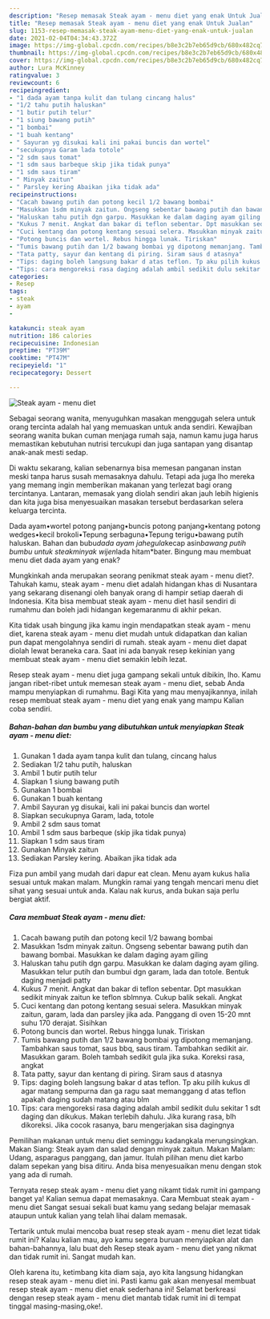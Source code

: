```yaml
---
description: "Resep memasak Steak ayam - menu diet yang enak Untuk Jualan"
title: "Resep memasak Steak ayam - menu diet yang enak Untuk Jualan"
slug: 1153-resep-memasak-steak-ayam-menu-diet-yang-enak-untuk-jualan
date: 2021-02-04T04:34:43.372Z
image: https://img-global.cpcdn.com/recipes/b8e3c2b7eb65d9cb/680x482cq70/steak-ayam-menu-diet-foto-resep-utama.jpg
thumbnail: https://img-global.cpcdn.com/recipes/b8e3c2b7eb65d9cb/680x482cq70/steak-ayam-menu-diet-foto-resep-utama.jpg
cover: https://img-global.cpcdn.com/recipes/b8e3c2b7eb65d9cb/680x482cq70/steak-ayam-menu-diet-foto-resep-utama.jpg
author: Lura McKinney
ratingvalue: 3
reviewcount: 6
recipeingredient:
- "1 dada ayam tanpa kulit dan tulang cincang halus"
- "1/2 tahu putih haluskan"
- "1 butir putih telur"
- "1 siung bawang putih"
- "1 bombai"
- "1 buah kentang"
- " Sayuran yg disukai kali ini pakai buncis dan wortel"
- "secukupnya Garam lada totole"
- "2 sdm saus tomat"
- "1 sdm saus barbeque skip jika tidak punya"
- "1 sdm saus tiram"
- " Minyak zaitun"
- " Parsley kering Abaikan jika tidak ada"
recipeinstructions:
- "Cacah bawang putih dan potong kecil 1/2 bawang bombai"
- "Masukkan 1sdm minyak zaitun. Ongseng sebentar bawang putih dan bawang bombai. Masukkan ke dalam daging ayam giling"
- "Haluskan tahu putih dgn garpu. Masukkan ke dalam daging ayam giling. Masukkan telur putih dan bumbui dgn garam, lada dan totole. Bentuk daging menjadi patty"
- "Kukus 7 menit. Angkat dan bakar di teflon sebentar. Dpt masukkan sedikit minyak zaitun ke teflon sblmnya. Cukup balik sekali. Angkat"
- "Cuci kentang dan potong kentang sesuai selera. Masukkan minyak zaitun, garam, lada dan parsley jika ada. Panggang di oven 15-20 mnt suhu 170 derajat. Sisihkan"
- "Potong buncis dan wortel. Rebus hingga lunak. Tiriskan"
- "Tumis bawang putih dan 1/2 bawang bombai yg dipotong memanjang. Tambahkan saus tomat, saus bbq, saus tiram. Tambahkan sedikit air. Masukkan garam. Boleh tambah sedikit gula jika suka. Koreksi rasa, angkat"
- "Tata patty, sayur dan kentang di piring. Siram saus d atasnya"
- "Tips: daging boleh langsung bakar d atas teflon. Tp aku pilih kukus dl agar matang sempurna dan ga ragu saat memanggang d atas teflon apakah daging sudah matang atau blm"
- "Tips: cara mengoreksi rasa daging adalah ambil sedikit dulu sekitar 1 sdt daging dan dikukus. Makan terlebih dahulu. Jika kurang rasa, blh dikoreksi. Jika cocok rasanya, baru mengerjakan sisa dagingnya"
categories:
- Resep
tags:
- steak
- ayam
- 

katakunci: steak ayam  
nutrition: 186 calories
recipecuisine: Indonesian
preptime: "PT39M"
cooktime: "PT47M"
recipeyield: "1"
recipecategory: Dessert

---
```



![Steak ayam - menu diet](https://img-global.cpcdn.com/recipes/b8e3c2b7eb65d9cb/680x482cq70/steak-ayam-menu-diet-foto-resep-utama.jpg)

Sebagai seorang wanita, menyuguhkan masakan menggugah selera untuk orang tercinta adalah hal yang memuaskan untuk anda sendiri. Kewajiban seorang  wanita bukan cuman menjaga rumah saja, namun kamu juga harus memastikan kebutuhan nutrisi tercukupi dan juga santapan yang disantap anak-anak mesti sedap.

Di waktu  sekarang, kalian sebenarnya bisa memesan panganan instan meski tanpa harus susah memasaknya dahulu. Tetapi ada juga lho mereka yang memang ingin memberikan makanan yang terlezat bagi orang tercintanya. Lantaran, memasak yang diolah sendiri akan jauh lebih higienis dan kita juga bisa menyesuaikan masakan tersebut berdasarkan selera keluarga tercinta. 

Dada ayam•wortel potong panjang•buncis potong panjang•kentang potong wedges•kecil brokoli•Tepung serbaguna•Tepung terigu•bawang putih haluskan. Bahan dan bubu*dada ayam *jahe*gula*kecap asin*bawang putih *bumbu untuk steak*minyak wijen*lada hitam*bater. Bingung mau membuat menu diet dada ayam yang enak?

Mungkinkah anda merupakan seorang penikmat steak ayam - menu diet?. Tahukah kamu, steak ayam - menu diet adalah hidangan khas di Nusantara yang sekarang disenangi oleh banyak orang di hampir setiap daerah di Indonesia. Kita bisa membuat steak ayam - menu diet hasil sendiri di rumahmu dan boleh jadi hidangan kegemaranmu di akhir pekan.

Kita tidak usah bingung jika kamu ingin mendapatkan steak ayam - menu diet, karena steak ayam - menu diet mudah untuk didapatkan dan kalian pun dapat mengolahnya sendiri di rumah. steak ayam - menu diet dapat diolah lewat beraneka cara. Saat ini ada banyak resep kekinian yang membuat steak ayam - menu diet semakin lebih lezat.

Resep steak ayam - menu diet juga gampang sekali untuk dibikin, lho. Kamu jangan ribet-ribet untuk memesan steak ayam - menu diet, sebab Anda mampu menyiapkan di rumahmu. Bagi Kita yang mau menyajikannya, inilah resep membuat steak ayam - menu diet yang enak yang mampu Kalian coba sendiri.

<!--inarticleads1-->

##### Bahan-bahan dan bumbu yang dibutuhkan untuk menyiapkan Steak ayam - menu diet:

1. Gunakan 1 dada ayam tanpa kulit dan tulang, cincang halus
1. Sediakan 1/2 tahu putih, haluskan
1. Ambil 1 butir putih telur
1. Siapkan 1 siung bawang putih
1. Gunakan 1 bombai
1. Gunakan 1 buah kentang
1. Ambil  Sayuran yg disukai, kali ini pakai buncis dan wortel
1. Siapkan secukupnya Garam, lada, totole
1. Ambil 2 sdm saus tomat
1. Ambil 1 sdm saus barbeque (skip jika tidak punya)
1. Siapkan 1 sdm saus tiram
1. Gunakan  Minyak zaitun
1. Sediakan  Parsley kering. Abaikan jika tidak ada


Fiza pun ambil yang mudah dari dapur eat clean. Menu ayam kukus halia sesuai untuk makan malam. Mungkin ramai yang tengah mencari menu diet sihat yang sesuai untuk anda. Kalau nak kurus, anda bukan saja perlu bergiat aktif. 

<!--inarticleads2-->

##### Cara membuat Steak ayam - menu diet:

1. Cacah bawang putih dan potong kecil 1/2 bawang bombai
1. Masukkan 1sdm minyak zaitun. Ongseng sebentar bawang putih dan bawang bombai. Masukkan ke dalam daging ayam giling
1. Haluskan tahu putih dgn garpu. Masukkan ke dalam daging ayam giling. Masukkan telur putih dan bumbui dgn garam, lada dan totole. Bentuk daging menjadi patty
1. Kukus 7 menit. Angkat dan bakar di teflon sebentar. Dpt masukkan sedikit minyak zaitun ke teflon sblmnya. Cukup balik sekali. Angkat
1. Cuci kentang dan potong kentang sesuai selera. Masukkan minyak zaitun, garam, lada dan parsley jika ada. Panggang di oven 15-20 mnt suhu 170 derajat. Sisihkan
1. Potong buncis dan wortel. Rebus hingga lunak. Tiriskan
1. Tumis bawang putih dan 1/2 bawang bombai yg dipotong memanjang. Tambahkan saus tomat, saus bbq, saus tiram. Tambahkan sedikit air. Masukkan garam. Boleh tambah sedikit gula jika suka. Koreksi rasa, angkat
1. Tata patty, sayur dan kentang di piring. Siram saus d atasnya
1. Tips: daging boleh langsung bakar d atas teflon. Tp aku pilih kukus dl agar matang sempurna dan ga ragu saat memanggang d atas teflon apakah daging sudah matang atau blm
1. Tips: cara mengoreksi rasa daging adalah ambil sedikit dulu sekitar 1 sdt daging dan dikukus. Makan terlebih dahulu. Jika kurang rasa, blh dikoreksi. Jika cocok rasanya, baru mengerjakan sisa dagingnya


Pemilihan makanan untuk menu diet seminggu kadangkala merungsingkan. Makan Siang: Steak ayam dan salad dengan minyak zaitun. Makan Malam: Udang, asparagus panggang, dan jamur. Itulah pilihan menu diet karbo dalam sepekan yang bisa ditiru. Anda bisa menyesuaikan menu dengan stok yang ada di rumah. 

Ternyata resep steak ayam - menu diet yang nikamt tidak rumit ini gampang banget ya! Kalian semua dapat memasaknya. Cara Membuat steak ayam - menu diet Sangat sesuai sekali buat kamu yang sedang belajar memasak ataupun untuk kalian yang telah lihai dalam memasak.

Tertarik untuk mulai mencoba buat resep steak ayam - menu diet lezat tidak rumit ini? Kalau kalian mau, ayo kamu segera buruan menyiapkan alat dan bahan-bahannya, lalu buat deh Resep steak ayam - menu diet yang nikmat dan tidak rumit ini. Sangat mudah kan. 

Oleh karena itu, ketimbang kita diam saja, ayo kita langsung hidangkan resep steak ayam - menu diet ini. Pasti kamu gak akan menyesal membuat resep steak ayam - menu diet enak sederhana ini! Selamat berkreasi dengan resep steak ayam - menu diet mantab tidak rumit ini di tempat tinggal masing-masing,oke!.

